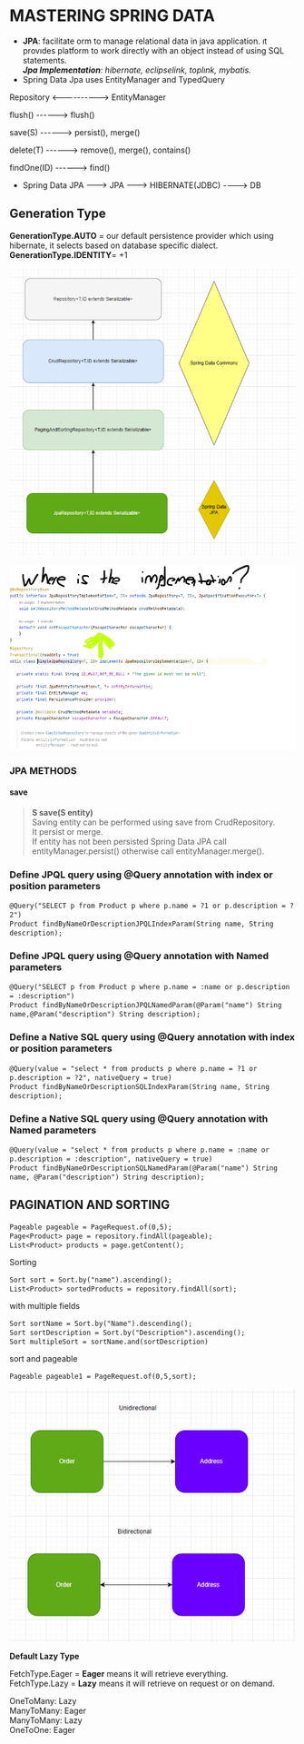 # MASTERING SPRING DATA

* **JPA**: facilitate orm to manage relational data in java application. ıt provıdes platform to work directly with an object instead of using SQL statements.\
  **_Jpa Implementation_**: _hibernate, eclipselink, toplınk, mybatis._
* Spring Data Jpa uses EntityManager and TypedQuery

Repository <---------->    EntityManager

flush()     ------>     flush()

save(S)     ------>     persist(), merge()

delete(T)   ------>     remove(), merge(), contains()

findOne(ID) ------>     find()

* Spring Data JPA ---> JPA ---> HIBERNATE(JDBC) ----> DB

## Generation Type
**GenerationType.AUTO** = our default persistence provider which using hibernate, it selects based on database specific dialect. \
**GenerationType.IDENTITY**= +1

<div align="center">
<img src="img.png">
</div>

![img_2.png](img_2.png)


### JPA METHODS
#### save
> **S save(S entity)** \
Saving entity can be performed using save from CrudRepository.\
It persist or merge.\
If entity has not been persisted Spring Data JPA call entityManager.persist() otherwise call entityManager.merge().





### Define JPQL query using @Query annotation with index or position parameters
    @Query("SELECT p from Product p where p.name = ?1 or p.description = ?2")
    Product findByNameOrDescriptionJPQLIndexParam(String name, String description);

### Define JPQL query using @Query annotation with Named parameters
    @Query("SELECT p from Product p where p.name = :name or p.description = :description")
    Product findByNameOrDescriptionJPQLNamedParam(@Param("name") String name,@Param("description") String description);

### Define a Native SQL query using @Query annotation with index or position parameters
    @Query(value = "select * from products p where p.name = ?1 or p.description = ?2", nativeQuery = true)
    Product findByNameOrDescriptionSQLIndexParam(String name, String description);

### Define a Native SQL query using @Query annotation with Named parameters
    @Query(value = "select * from products p where p.name = :name or p.description = :description", nativeQuery = true)
    Product findByNameOrDescriptionSQLNamedParam(@Param("name") String name, @Param("description") String description);


## PAGINATION AND SORTING

    Pageable pageable = PageRequest.of(0,5);
    Page<Product> page = repository.findAll(pageable);
    List<Product> products = page.getContent();

Sorting

    Sort sort = Sort.by("name").ascending();
    List<Product> sortedProducts = repository.findAll(sort);

with multiple fields

    Sort sortName = Sort.by("Name").descending();
    Sort sortDescription = Sort.by("Description").ascending();
    Sort multipleSort = sortName.and(sortDescription) 

sort and pageable

    Pageable pageable1 = PageRequest.of(0,5,sort);



![img_4.png](img_4.png)

**Default Lazy Type**

FetchType.Eager = **Eager** means it will retrieve everything.\
FetchType.Lazy = **Lazy** means it will retrieve on request or on demand.

OneToMany: Lazy \
ManyToMany: Eager \
ManyToMany: Lazy \
OneToOne: Eager

